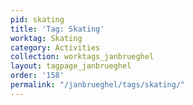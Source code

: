 ```yaml
---
pid: skating
title: 'Tag: Skating'
worktag: Skating
category: Activities
collection: worktags_janbrueghel
layout: tagpage_janbrueghel
order: '158'
permalink: "/janbrueghel/tags/skating/"
---
```

